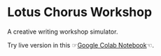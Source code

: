 # Lotus Chorus Workshop

A creative writing workshop simulator.

Try live version in this ☞[Google Colab Notebook](https://colab.research.google.com/drive/1KbPUMStrwDiJtRxdrGckXGXTAvOi68u8?usp=sharing)☜.
